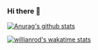 ### Hi there 👋

[![Anurag's github stats](https://github-readme-stats.vercel.app/api?username=gusandrioli&count_private=true&hide=issues&show_icons=true&theme=gruvbox)](https://github.com/anuraghazra/github-readme-stats)

[![willianrod's wakatime stats](https://github-readme-stats.vercel.app/api/wakatime?username=gusandrioli&theme=gruvbox)](https://github.com/anuraghazra/github-readme-stats)
